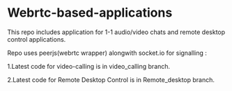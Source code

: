 # Webrtc-based-applications
This repo includes application for 1-1 audio/video chats and remote desktop control applications.

Repo uses peerjs(webrtc wrapper) alongwith socket.io for signalling : 

1.Latest code for video-calling is in video_calling branch.

2.Latest code for Remote Desktop Control is in Remote_desktop branch.
